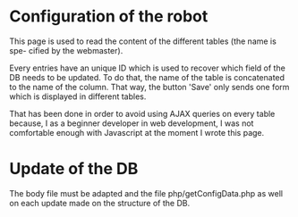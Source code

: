# Configuration of the robot

This page is used to read the content of the different tables (the name is spe-
cified by the webmaster).

Every entries have an unique ID which is used to recover which field of the DB
needs to be updated. To do that, the name of the table is concatenated to the
name of the column. That way, the button 'Save' only sends one form which is
displayed in different tables.

That has been done in order to avoid using AJAX queries on every table because, 
I as a beginner developer in web development, I was not comfortable enough with
Javascript at the moment I wrote this page.


# Update of the DB
The body file must be adapted and the file php/getConfigData.php as well on 
each update made on the structure of the DB.
